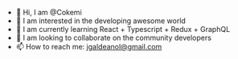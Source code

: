 - 👋 Hi, I am @Cokemi
- 👀 I am interested in the developing awesome world
- 🌱 I am currently learning React + Typescript + Redux + GraphQL
- 💞️ I am looking to collaborate on the community developers
- 📫 How to reach me: jgaldeanol@gmail.com
